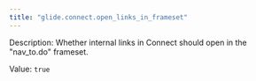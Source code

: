 ```yaml
---
title: "glide.connect.open_links_in_frameset"
---
```


Description: Whether internal links in Connect should open in the "nav_to.do" frameset.

Value: `true`